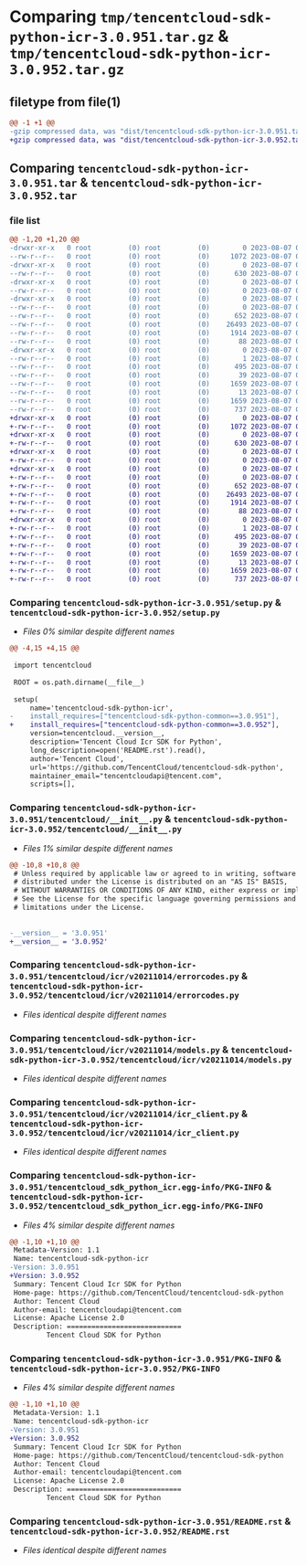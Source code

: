 # Comparing `tmp/tencentcloud-sdk-python-icr-3.0.951.tar.gz` & `tmp/tencentcloud-sdk-python-icr-3.0.952.tar.gz`

## filetype from file(1)

```diff
@@ -1 +1 @@
-gzip compressed data, was "dist/tencentcloud-sdk-python-icr-3.0.951.tar", last modified: Mon Aug  7 00:27:59 2023, max compression
+gzip compressed data, was "dist/tencentcloud-sdk-python-icr-3.0.952.tar", last modified: Mon Aug  7 08:55:13 2023, max compression
```

## Comparing `tencentcloud-sdk-python-icr-3.0.951.tar` & `tencentcloud-sdk-python-icr-3.0.952.tar`

### file list

```diff
@@ -1,20 +1,20 @@
-drwxr-xr-x   0 root         (0) root         (0)        0 2023-08-07 00:27:59.000000 tencentcloud-sdk-python-icr-3.0.951/
--rw-r--r--   0 root         (0) root         (0)     1072 2023-08-07 00:27:59.000000 tencentcloud-sdk-python-icr-3.0.951/setup.py
-drwxr-xr-x   0 root         (0) root         (0)        0 2023-08-07 00:27:59.000000 tencentcloud-sdk-python-icr-3.0.951/tencentcloud/
--rw-r--r--   0 root         (0) root         (0)      630 2023-08-07 00:27:59.000000 tencentcloud-sdk-python-icr-3.0.951/tencentcloud/__init__.py
-drwxr-xr-x   0 root         (0) root         (0)        0 2023-08-07 00:27:59.000000 tencentcloud-sdk-python-icr-3.0.951/tencentcloud/icr/
--rw-r--r--   0 root         (0) root         (0)        0 2023-08-07 00:27:59.000000 tencentcloud-sdk-python-icr-3.0.951/tencentcloud/icr/__init__.py
-drwxr-xr-x   0 root         (0) root         (0)        0 2023-08-07 00:27:59.000000 tencentcloud-sdk-python-icr-3.0.951/tencentcloud/icr/v20211014/
--rw-r--r--   0 root         (0) root         (0)        0 2023-08-07 00:27:59.000000 tencentcloud-sdk-python-icr-3.0.951/tencentcloud/icr/v20211014/__init__.py
--rw-r--r--   0 root         (0) root         (0)      652 2023-08-07 00:27:59.000000 tencentcloud-sdk-python-icr-3.0.951/tencentcloud/icr/v20211014/errorcodes.py
--rw-r--r--   0 root         (0) root         (0)    26493 2023-08-07 00:27:59.000000 tencentcloud-sdk-python-icr-3.0.951/tencentcloud/icr/v20211014/models.py
--rw-r--r--   0 root         (0) root         (0)     1914 2023-08-07 00:27:59.000000 tencentcloud-sdk-python-icr-3.0.951/tencentcloud/icr/v20211014/icr_client.py
--rw-r--r--   0 root         (0) root         (0)       88 2023-08-07 00:27:59.000000 tencentcloud-sdk-python-icr-3.0.951/setup.cfg
-drwxr-xr-x   0 root         (0) root         (0)        0 2023-08-07 00:27:59.000000 tencentcloud-sdk-python-icr-3.0.951/tencentcloud_sdk_python_icr.egg-info/
--rw-r--r--   0 root         (0) root         (0)        1 2023-08-07 00:27:59.000000 tencentcloud-sdk-python-icr-3.0.951/tencentcloud_sdk_python_icr.egg-info/dependency_links.txt
--rw-r--r--   0 root         (0) root         (0)      495 2023-08-07 00:27:59.000000 tencentcloud-sdk-python-icr-3.0.951/tencentcloud_sdk_python_icr.egg-info/SOURCES.txt
--rw-r--r--   0 root         (0) root         (0)       39 2023-08-07 00:27:59.000000 tencentcloud-sdk-python-icr-3.0.951/tencentcloud_sdk_python_icr.egg-info/requires.txt
--rw-r--r--   0 root         (0) root         (0)     1659 2023-08-07 00:27:59.000000 tencentcloud-sdk-python-icr-3.0.951/tencentcloud_sdk_python_icr.egg-info/PKG-INFO
--rw-r--r--   0 root         (0) root         (0)       13 2023-08-07 00:27:59.000000 tencentcloud-sdk-python-icr-3.0.951/tencentcloud_sdk_python_icr.egg-info/top_level.txt
--rw-r--r--   0 root         (0) root         (0)     1659 2023-08-07 00:27:59.000000 tencentcloud-sdk-python-icr-3.0.951/PKG-INFO
--rw-r--r--   0 root         (0) root         (0)      737 2023-08-07 00:27:59.000000 tencentcloud-sdk-python-icr-3.0.951/README.rst
+drwxr-xr-x   0 root         (0) root         (0)        0 2023-08-07 08:55:13.000000 tencentcloud-sdk-python-icr-3.0.952/
+-rw-r--r--   0 root         (0) root         (0)     1072 2023-08-07 08:55:13.000000 tencentcloud-sdk-python-icr-3.0.952/setup.py
+drwxr-xr-x   0 root         (0) root         (0)        0 2023-08-07 08:55:13.000000 tencentcloud-sdk-python-icr-3.0.952/tencentcloud/
+-rw-r--r--   0 root         (0) root         (0)      630 2023-08-07 08:55:13.000000 tencentcloud-sdk-python-icr-3.0.952/tencentcloud/__init__.py
+drwxr-xr-x   0 root         (0) root         (0)        0 2023-08-07 08:55:13.000000 tencentcloud-sdk-python-icr-3.0.952/tencentcloud/icr/
+-rw-r--r--   0 root         (0) root         (0)        0 2023-08-07 08:55:13.000000 tencentcloud-sdk-python-icr-3.0.952/tencentcloud/icr/__init__.py
+drwxr-xr-x   0 root         (0) root         (0)        0 2023-08-07 08:55:13.000000 tencentcloud-sdk-python-icr-3.0.952/tencentcloud/icr/v20211014/
+-rw-r--r--   0 root         (0) root         (0)        0 2023-08-07 08:55:13.000000 tencentcloud-sdk-python-icr-3.0.952/tencentcloud/icr/v20211014/__init__.py
+-rw-r--r--   0 root         (0) root         (0)      652 2023-08-07 08:55:13.000000 tencentcloud-sdk-python-icr-3.0.952/tencentcloud/icr/v20211014/errorcodes.py
+-rw-r--r--   0 root         (0) root         (0)    26493 2023-08-07 08:55:13.000000 tencentcloud-sdk-python-icr-3.0.952/tencentcloud/icr/v20211014/models.py
+-rw-r--r--   0 root         (0) root         (0)     1914 2023-08-07 08:55:13.000000 tencentcloud-sdk-python-icr-3.0.952/tencentcloud/icr/v20211014/icr_client.py
+-rw-r--r--   0 root         (0) root         (0)       88 2023-08-07 08:55:13.000000 tencentcloud-sdk-python-icr-3.0.952/setup.cfg
+drwxr-xr-x   0 root         (0) root         (0)        0 2023-08-07 08:55:13.000000 tencentcloud-sdk-python-icr-3.0.952/tencentcloud_sdk_python_icr.egg-info/
+-rw-r--r--   0 root         (0) root         (0)        1 2023-08-07 08:55:13.000000 tencentcloud-sdk-python-icr-3.0.952/tencentcloud_sdk_python_icr.egg-info/dependency_links.txt
+-rw-r--r--   0 root         (0) root         (0)      495 2023-08-07 08:55:13.000000 tencentcloud-sdk-python-icr-3.0.952/tencentcloud_sdk_python_icr.egg-info/SOURCES.txt
+-rw-r--r--   0 root         (0) root         (0)       39 2023-08-07 08:55:13.000000 tencentcloud-sdk-python-icr-3.0.952/tencentcloud_sdk_python_icr.egg-info/requires.txt
+-rw-r--r--   0 root         (0) root         (0)     1659 2023-08-07 08:55:13.000000 tencentcloud-sdk-python-icr-3.0.952/tencentcloud_sdk_python_icr.egg-info/PKG-INFO
+-rw-r--r--   0 root         (0) root         (0)       13 2023-08-07 08:55:13.000000 tencentcloud-sdk-python-icr-3.0.952/tencentcloud_sdk_python_icr.egg-info/top_level.txt
+-rw-r--r--   0 root         (0) root         (0)     1659 2023-08-07 08:55:13.000000 tencentcloud-sdk-python-icr-3.0.952/PKG-INFO
+-rw-r--r--   0 root         (0) root         (0)      737 2023-08-07 08:55:13.000000 tencentcloud-sdk-python-icr-3.0.952/README.rst
```

### Comparing `tencentcloud-sdk-python-icr-3.0.951/setup.py` & `tencentcloud-sdk-python-icr-3.0.952/setup.py`

 * *Files 0% similar despite different names*

```diff
@@ -4,15 +4,15 @@
 
 import tencentcloud
 
 ROOT = os.path.dirname(__file__)
 
 setup(
     name='tencentcloud-sdk-python-icr',
-    install_requires=["tencentcloud-sdk-python-common==3.0.951"],
+    install_requires=["tencentcloud-sdk-python-common==3.0.952"],
     version=tencentcloud.__version__,
     description='Tencent Cloud Icr SDK for Python',
     long_description=open('README.rst').read(),
     author='Tencent Cloud',
     url='https://github.com/TencentCloud/tencentcloud-sdk-python',
     maintainer_email="tencentcloudapi@tencent.com",
     scripts=[],
```

### Comparing `tencentcloud-sdk-python-icr-3.0.951/tencentcloud/__init__.py` & `tencentcloud-sdk-python-icr-3.0.952/tencentcloud/__init__.py`

 * *Files 1% similar despite different names*

```diff
@@ -10,8 +10,8 @@
 # Unless required by applicable law or agreed to in writing, software
 # distributed under the License is distributed on an "AS IS" BASIS,
 # WITHOUT WARRANTIES OR CONDITIONS OF ANY KIND, either express or implied.
 # See the License for the specific language governing permissions and
 # limitations under the License.
 
 
-__version__ = '3.0.951'
+__version__ = '3.0.952'
```

### Comparing `tencentcloud-sdk-python-icr-3.0.951/tencentcloud/icr/v20211014/errorcodes.py` & `tencentcloud-sdk-python-icr-3.0.952/tencentcloud/icr/v20211014/errorcodes.py`

 * *Files identical despite different names*

### Comparing `tencentcloud-sdk-python-icr-3.0.951/tencentcloud/icr/v20211014/models.py` & `tencentcloud-sdk-python-icr-3.0.952/tencentcloud/icr/v20211014/models.py`

 * *Files identical despite different names*

### Comparing `tencentcloud-sdk-python-icr-3.0.951/tencentcloud/icr/v20211014/icr_client.py` & `tencentcloud-sdk-python-icr-3.0.952/tencentcloud/icr/v20211014/icr_client.py`

 * *Files identical despite different names*

### Comparing `tencentcloud-sdk-python-icr-3.0.951/tencentcloud_sdk_python_icr.egg-info/PKG-INFO` & `tencentcloud-sdk-python-icr-3.0.952/tencentcloud_sdk_python_icr.egg-info/PKG-INFO`

 * *Files 4% similar despite different names*

```diff
@@ -1,10 +1,10 @@
 Metadata-Version: 1.1
 Name: tencentcloud-sdk-python-icr
-Version: 3.0.951
+Version: 3.0.952
 Summary: Tencent Cloud Icr SDK for Python
 Home-page: https://github.com/TencentCloud/tencentcloud-sdk-python
 Author: Tencent Cloud
 Author-email: tencentcloudapi@tencent.com
 License: Apache License 2.0
 Description: ============================
         Tencent Cloud SDK for Python
```

### Comparing `tencentcloud-sdk-python-icr-3.0.951/PKG-INFO` & `tencentcloud-sdk-python-icr-3.0.952/PKG-INFO`

 * *Files 4% similar despite different names*

```diff
@@ -1,10 +1,10 @@
 Metadata-Version: 1.1
 Name: tencentcloud-sdk-python-icr
-Version: 3.0.951
+Version: 3.0.952
 Summary: Tencent Cloud Icr SDK for Python
 Home-page: https://github.com/TencentCloud/tencentcloud-sdk-python
 Author: Tencent Cloud
 Author-email: tencentcloudapi@tencent.com
 License: Apache License 2.0
 Description: ============================
         Tencent Cloud SDK for Python
```

### Comparing `tencentcloud-sdk-python-icr-3.0.951/README.rst` & `tencentcloud-sdk-python-icr-3.0.952/README.rst`

 * *Files identical despite different names*

